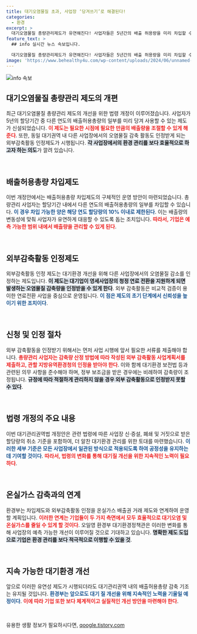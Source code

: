 ```yaml
---
title: 대기오염물질 초과, 사업장 ‘당겨쓰기’로 해결된다!
categories:
  - 환경
excerpt: >
  대기오염물질 총량관리제도가 유연해진다! 사업자들은 5년간의 배출 허용량을 미리 차입할 수 있으며, 외부 감축활동도 인정받아 훨씬 쉽게 대기오염을 줄일 수 있다. 이로 인해 대기질 개선이 기대된다!
feature_text: >
  ## info 실시간 뉴스 속보입니다.

  대기오염물질 총량관리제도가 유연해진다! 사업자들은 5년간의 배출 허용량을 미리 차입할 수 있으며, 외부 감축활동도 인정받아 훨씬 쉽게 대기오염을 줄일 수 있다. 이로 인해 대기질 개선이 기대된다!
image: 'https://www.behealthy4u.com/wp-content/uploads/2024/06/unnamed-file.png'
---
```


<p><img src="https://www.behealthy4u.com/wp-content/uploads/2024/06/unnamed-file.png" alt="info 속보" /></p>

<h2 data-ke-size="size26">대기오염물질 총량관리 제도의 개편</h2>

<p data-ke-size="size16">최근 대기오염물질 총량관리 제도의 개선을 위한 법령 개정이 이루어졌습니다. 사업자가 5년의 할당기간 중 다른 연도의 배출허용총량의 일부를 미리 당겨 사용할 수 있는 제도가 신설되었습니다. <b><span style="color: #ee2323;">이 제도는 필요한 시점에 필요한 만큼의 배출량을 조절할 수 있게 해준다</span></b>. 또한, 동일 대기권역 내 다른 사업장에서의 오염물질 감축 활동도 인정받게 되는 외부감축활동 인정제도가 시행됩니다. <b><span style="background-color: #21538527;">각 사업장에서의 환경 관리를 보다 효율적으로 하고자 하는 의도</span></b>가 깔려 있습니다.</p>

<p data-ke-size="size16">&nbsp;</p>

<h2 data-ke-size="size26">배출허용총량 차입제도</h2>

<p data-ke-size="size16">이번 개정안에서는 배출허용총량 차입제도의 구체적인 운영 방안이 마련되었습니다. 총량관리 사업자는 할당기간 내에서 다른 연도의 배출허용총량의 일부를 차입할 수 있습니다. <b><span style="color: #1a5490;">이 경우 차입 가능한 양은 해당 연도 할당량의 10% 이내로 제한된다</span></b>. 이는 배출량의 변동성에 맞춰 사업자가 유연하게 대응할 수 있도록 돕는 조치입니다. <b><span style="color: #ee2323;">따라서, 기업은 예측 가능한 범위 내에서 배출량을 관리할 수 있게 된다</span></b>.</p>

<p data-ke-size="size16">&nbsp;</p>

<h2 data-ke-size="size26">외부감축활동 인정제도</h2>

<p data-ke-size="size16">외부감축활동 인정 제도는 대기환경 개선을 위해 다른 사업장에서의 오염물질 감소를 인정하는 제도입니다. <b><span style="background-color: #21538527;">이 제도는 대기업이 영세사업장의 청정 연료 전환을 지원하게 되면 발생하는 오염물질 감축량을 인정받을 수 있게 한다</span></b>. 외부 감축활동은 비교적 검증이 용이한 연료전환 사업을 중심으로 운영됩니다. <b><span style="color: #1a5490;">이 점은 제도의 초기 단계에서 신뢰성을 높이기 위한 조치이다</span></b>.</p>

<p data-ke-size="size16">&nbsp;</p>

<h2 data-ke-size="size26">신청 및 인정 절차</h2>

<p data-ke-size="size16">외부 감축활동을 인정받기 위해서는 먼저 사업 시행에 앞서 필요한 서류를 제출해야 합니다. <b><span style="color: #ee2323;">총량관리 사업자는 감축량 산정 방법에 따라 작성된 외부 감축활동 사업계획서를 제출하고, 관할 지방유역환경청의 인정을 받아야 한다</span></b>. 이와 함께 대기환경 보전법 등과 관련된 의무 사항을 준수해야 하며, 정부 보조금을 받은 경우에는 비례하여 감축량이 조정됩니다. <b><span style="background-color: #21538527;">규정에 따라 적절하게 관리하지 않을 경우 외부 감축활동으로 인정받지 못할 수 있다</span></b>.</p>

<p data-ke-size="size16">&nbsp;</p>

<h2 data-ke-size="size26">법령 개정의 주요 내용</h2>

<p data-ke-size="size16">이번 대기관리권역법 개정안은 관련 법령에 따른 사업장 신·증설, 폐쇄 및 거짓으로 받은 할당량의 취소 기준을 포함하여, 더 알찬 대기환경 관리를 위한 토대를 마련했습니다. <b><span style="color: #1a5490;">이러한 세부 기준은 모든 사업장에서 일관된 방식으로 적용되도록 하여 공정성을 유지하는 데 기여할 것이다</span></b>. <b><span style="color: #ee2323;">따라서, 법령의 변화를 통해 대기질 개선을 위한 지속적인 노력이 필요하다</span></b>.</p>

<p data-ke-size="size16">&nbsp;</p>

<h2 data-ke-size="size26">온실가스 감축과의 연계</h2>

<p data-ke-size="size16">환경부는 차입제도와 외부감축활동 인정을 온실가스 배출권 거래 제도와 연계하여 운영할 계획입니다. <b><span style="color: #ee2323;">이러한 연계는 기업들이 두 가지 측면에서 모두 효율적으로 대기오염 및 온실가스를 줄일 수 있게 할 것이다</span></b>. 오일영 환경부 대기환경정책관은 이러한 변화를 통해 사업장의 예측 가능한 개선이 이루어질 것으로 기대하고 있습니다. <b><span style="background-color: #21538527;">명확한 제도 도입으로 기업은 환경 관리를 보다 적극적으로 이행할 수 있을 것</span></b>.</p>

<p data-ke-size="size16">&nbsp;</p>

<h2 data-ke-size="size26">지속 가능한 대기환경 개선</h2>

<p data-ke-size="size16">앞으로 이러한 유연성 제도가 시행되더라도 대기관리권역 내의 배출허용총량 감축 기조는 유지될 것입니다. <b><span style="color: #1a5490;">환경부는 앞으로도 대기 질 개선을 위해 지속적인 노력을 기울일 예정이다</span></b>. <b><span style="color: #ee2323;">이에 따라 기업 또한 보다 체계적이고 실질적인 개선 방안을 마련해야 한다</span></b>.</p>

<p data-ke-size="size16">&nbsp;</p>
유용한 생활 정보가 필요하시다면, <a href="https://qoogle.tistory.com" rel="dofollow">qoogle.tistory.com</a>


